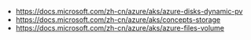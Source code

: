 * https://docs.microsoft.com/zh-cn/azure/aks/azure-disks-dynamic-pv
* https://docs.microsoft.com/zh-cn/azure/aks/concepts-storage
* https://docs.microsoft.com/zh-cn/azure/aks/azure-files-volume
